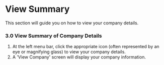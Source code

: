 # View Summary

This section will guide you on how to view your company details.

### 3.0 View Summary of Company Details

1. At the left menu bar, click the appropriate icon (often represented by an eye or magnifying glass) to view your company details.
2. A 'View Company' screen will display your company information.
